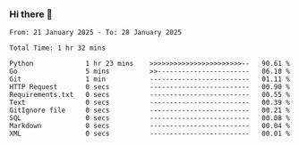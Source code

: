 ### Hi there 👋

<!--
**zhumeme/zhumeme** is a ✨ _special_ ✨ repository because its `README.md` (this file) appears on your GitHub profile.

Here are some ideas to get you started:

- 🔭 I’m currently working on ...
- 🌱 I’m currently learning ...
- 👯 I’m looking to collaborate on ...
- 🤔 I’m looking for help with ...
- 💬 Ask me about ...
- 📫 How to reach me: ...
- 😄 Pronouns: ...
- ⚡ Fun fact: ...
-->

<!--START_SECTION:waka-->

```all_time
From: 21 January 2025 - To: 28 January 2025

Total Time: 1 hr 32 mins

Python             1 hr 23 mins    >>>>>>>>>>>>>>>>>>>>>>>--   90.61 %
Go                 5 mins          >>-----------------------   06.10 %
Git                1 min           -------------------------   01.11 %
HTTP Request       0 secs          -------------------------   00.90 %
Requirements.txt   0 secs          -------------------------   00.55 %
Text               0 secs          -------------------------   00.39 %
GitIgnore file     0 secs          -------------------------   00.21 %
SQL                0 secs          -------------------------   00.08 %
Markdown           0 secs          -------------------------   00.04 %
XML                0 secs          -------------------------   00.01 %
```

<!--END_SECTION:waka-->
